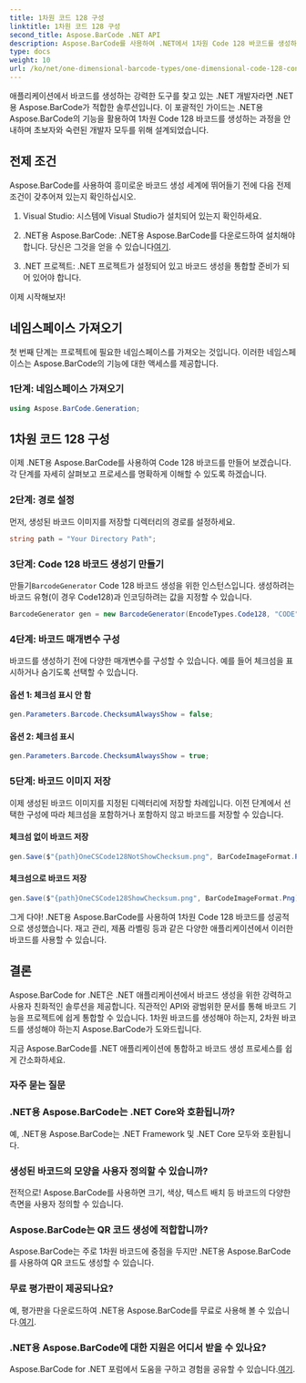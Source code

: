 ```yaml
---
title: 1차원 코드 128 구성
linktitle: 1차원 코드 128 구성
second_title: Aspose.BarCode .NET API
description: Aspose.BarCode를 사용하여 .NET에서 1차원 Code 128 바코드를 생성하는 방법을 알아보세요. 원활한 바코드 통합을 위한 단계별 가이드를 따르십시오.
type: docs
weight: 10
url: /ko/net/one-dimensional-barcode-types/one-dimensional-code-128-configuration/
---
```


애플리케이션에서 바코드를 생성하는 강력한 도구를 찾고 있는 .NET 개발자라면 .NET용 Aspose.BarCode가 적합한 솔루션입니다. 이 포괄적인 가이드는 .NET용 Aspose.BarCode의 기능을 활용하여 1차원 Code 128 바코드를 생성하는 과정을 안내하며 초보자와 숙련된 개발자 모두를 위해 설계되었습니다. 

## 전제 조건

Aspose.BarCode를 사용하여 흥미로운 바코드 생성 세계에 뛰어들기 전에 다음 전제 조건이 갖추어져 있는지 확인하십시오.

1. Visual Studio: 시스템에 Visual Studio가 설치되어 있는지 확인하세요.

2.  .NET용 Aspose.BarCode: .NET용 Aspose.BarCode를 다운로드하여 설치해야 합니다. 당신은 그것을 얻을 수 있습니다[여기](https://releases.aspose.com/barcode/net/).

3. .NET 프로젝트: .NET 프로젝트가 설정되어 있고 바코드 생성을 통합할 준비가 되어 있어야 합니다.

이제 시작해보자!

## 네임스페이스 가져오기

첫 번째 단계는 프로젝트에 필요한 네임스페이스를 가져오는 것입니다. 이러한 네임스페이스는 Aspose.BarCode의 기능에 대한 액세스를 제공합니다.

### 1단계: 네임스페이스 가져오기

```csharp
using Aspose.BarCode.Generation;
```

## 1차원 코드 128 구성

이제 .NET용 Aspose.BarCode를 사용하여 Code 128 바코드를 만들어 보겠습니다. 각 단계를 자세히 살펴보고 프로세스를 명확하게 이해할 수 있도록 하겠습니다.

### 2단계: 경로 설정

먼저, 생성된 바코드 이미지를 저장할 디렉터리의 경로를 설정하세요.

```csharp
string path = "Your Directory Path";
```

### 3단계: Code 128 바코드 생성기 만들기

 만들기`BarcodeGenerator` Code 128 바코드 생성을 위한 인스턴스입니다. 생성하려는 바코드 유형(이 경우 Code128)과 인코딩하려는 값을 지정할 수 있습니다.

```csharp
BarcodeGenerator gen = new BarcodeGenerator(EncodeTypes.Code128, "CODE");
```

### 4단계: 바코드 매개변수 구성

바코드를 생성하기 전에 다양한 매개변수를 구성할 수 있습니다. 예를 들어 체크섬을 표시하거나 숨기도록 선택할 수 있습니다.

#### 옵션 1: 체크섬 표시 안 함

```csharp
gen.Parameters.Barcode.ChecksumAlwaysShow = false;
```

#### 옵션 2: 체크섬 표시

```csharp
gen.Parameters.Barcode.ChecksumAlwaysShow = true;
```

### 5단계: 바코드 이미지 저장

이제 생성된 바코드 이미지를 지정된 디렉터리에 저장할 차례입니다. 이전 단계에서 선택한 구성에 따라 체크섬을 포함하거나 포함하지 않고 바코드를 저장할 수 있습니다.

#### 체크섬 없이 바코드 저장

```csharp
gen.Save($"{path}OneCSCode128NotShowChecksum.png", BarCodeImageFormat.Png);
```

#### 체크섬으로 바코드 저장

```csharp
gen.Save($"{path}OneCSCode128ShowChecksum.png", BarCodeImageFormat.Png);
```

그게 다야! .NET용 Aspose.BarCode를 사용하여 1차원 Code 128 바코드를 성공적으로 생성했습니다. 재고 관리, 제품 라벨링 등과 같은 다양한 애플리케이션에서 이러한 바코드를 사용할 수 있습니다.

## 결론

Aspose.BarCode for .NET은 .NET 애플리케이션에서 바코드 생성을 위한 강력하고 사용자 친화적인 솔루션을 제공합니다. 직관적인 API와 광범위한 문서를 통해 바코드 기능을 프로젝트에 쉽게 통합할 수 있습니다. 1차원 바코드를 생성해야 하는지, 2차원 바코드를 생성해야 하는지 Aspose.BarCode가 도와드립니다.

지금 Aspose.BarCode를 .NET 애플리케이션에 통합하고 바코드 생성 프로세스를 쉽게 간소화하세요.

### 자주 묻는 질문

### .NET용 Aspose.BarCode는 .NET Core와 호환됩니까?
예, .NET용 Aspose.BarCode는 .NET Framework 및 .NET Core 모두와 호환됩니다.

### 생성된 바코드의 모양을 사용자 정의할 수 있습니까?
전적으로! Aspose.BarCode를 사용하면 크기, 색상, 텍스트 배치 등 바코드의 다양한 측면을 사용자 정의할 수 있습니다.

### Aspose.BarCode는 QR 코드 생성에 적합합니까?
Aspose.BarCode는 주로 1차원 바코드에 중점을 두지만 .NET용 Aspose.BarCode를 사용하여 QR 코드도 생성할 수 있습니다.

### 무료 평가판이 제공되나요?
 예, 평가판을 다운로드하여 .NET용 Aspose.BarCode를 무료로 사용해 볼 수 있습니다.[여기](https://releases.aspose.com/).

### .NET용 Aspose.BarCode에 대한 지원은 어디서 받을 수 있나요?
 Aspose.BarCode for .NET 포럼에서 도움을 구하고 경험을 공유할 수 있습니다.[여기](https://forum.aspose.com/c/barcode/13).
